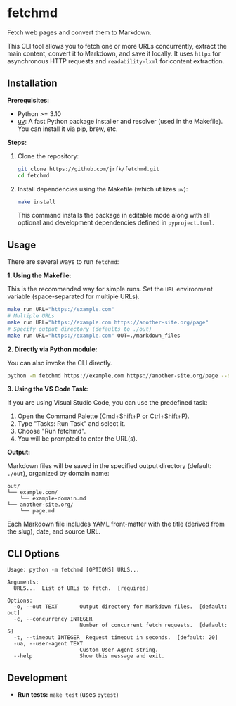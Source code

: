 # fetchmd

Fetch web pages and convert them to Markdown.

This CLI tool allows you to fetch one or more URLs concurrently, extract the main content, convert it to Markdown, and save it locally. It uses `httpx` for asynchronous HTTP requests and `readability-lxml` for content extraction.

## Installation

**Prerequisites:**

*   Python >= 3.10
*   [uv](https://github.com/astral-sh/uv): A fast Python package installer and resolver (used in the Makefile). You can install it via pip, brew, etc.

**Steps:**

1.  Clone the repository:
    ```bash
    git clone https://github.com/jrfk/fetchmd.git
    cd fetchmd
    ```
2.  Install dependencies using the Makefile (which utilizes `uv`):
    ```bash
    make install
    ```
    This command installs the package in editable mode along with all optional and development dependencies defined in `pyproject.toml`.

## Usage

There are several ways to run `fetchmd`:

**1. Using the Makefile:**

This is the recommended way for simple runs. Set the `URL` environment variable (space-separated for multiple URLs).

```bash
make run URL="https://example.com"
# Multiple URLs
make run URL="https://example.com https://another-site.org/page"
# Specify output directory (defaults to ./out)
make run URL="https://example.com" OUT=./markdown_files
```

**2. Directly via Python module:**

You can also invoke the CLI directly.

```bash
python -m fetchmd https://example.com https://another-site.org/page --out ./output --concurrency 10
```

**3. Using the VS Code Task:**

If you are using Visual Studio Code, you can use the predefined task:

1.  Open the Command Palette (Cmd+Shift+P or Ctrl+Shift+P).
2.  Type "Tasks: Run Task" and select it.
3.  Choose "Run fetchmd".
4.  You will be prompted to enter the URL(s).

**Output:**

Markdown files will be saved in the specified output directory (default: `./out`), organized by domain name:

```
out/
└── example.com/
    └── example-domain.md
└── another-site.org/
    └── page.md
```

Each Markdown file includes YAML front-matter with the title (derived from the slug), date, and source URL.

## CLI Options

```
Usage: python -m fetchmd [OPTIONS] URLS...

Arguments:
  URLS...  List of URLs to fetch.  [required]

Options:
  -o, --out TEXT       Output directory for Markdown files.  [default: out]
  -c, --concurrency INTEGER
                       Number of concurrent fetch requests.  [default: 5]
  -t, --timeout INTEGER  Request timeout in seconds.  [default: 20]
  -ua, --user-agent TEXT
                       Custom User-Agent string.
  --help               Show this message and exit.
```

## Development

*   **Run tests:** `make test` (uses `pytest`)